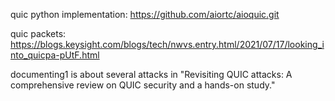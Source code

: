 quic python implementation: https://github.com/aiortc/aioquic.git

quic packets:  https://blogs.keysight.com/blogs/tech/nwvs.entry.html/2021/07/17/looking_into_quicpa-pUtF.html

documenting1 is about several attacks in "Revisiting QUIC attacks: A comprehensive review on QUIC security
and a hands-on study." 
